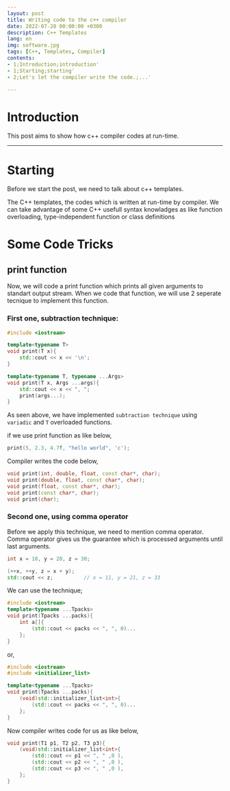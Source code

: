 ```yaml
---
layout: post
title: Writing code to the c++ compiler
date: 2022-07-28 00:00:00 +0300
description: C++ Templates
lang: en
img: software.jpg
tags: [C++, Templates, Compiler]
contents: 
- 1;Introduction;introduction'
- 1;Starting;starting'
- 2;Let's let the compiler write the code.;...'

---
```


# Introduction

This post aims to show how c++ compiler codes at run-time.

------------------------------------------------------------------------------

# Starting

Before we start the post, we need to talk about c++ templates. 

The C++ templates, the codes which is written at run-time by compiler. We can take advantage of some C++ usefull syntax knowladges as like function overloading, type-independent function or class definitions

# Some Code Tricks

## print function

Now, we will code a print function which prints all given arguments to standart output stream. When we code that function, we will use 2 seperate tecnique to implement this function.

### First one, subtraction technique:

```cpp
#include <iostream>

template<typename T>
void print(T x){
    std::cout << x << '\n';
}

template<typename T, typename ...Args>
void print(T x, Args ...args){
    std::cout << x << ", ";
    print(args...);
}
```

As seen above, we have implemented `subtraction technique` using `variadic` and `T` overloaded functions.

if we use print function as like below,

```cpp
print(5, 2.3, 4.7f, "hello world", 'c');
```

Compiler writes the code below,

```cpp
void print(int, double, float, const char*, char);
void print(double, float, const char*, char);
void print(float, const char*, char);
void print(const char*, char);
void print(char);
```

### Second one, using comma operator

Before we apply this technique, we need to mention comma operator. Comma operator gives us the guarantee which is processed arguments until last arguments.

```cpp
int x = 10, y = 20, z = 30;

(++x, ++y, z = x + y);
std::cout << z;          // x = 11, y = 21, z = 33
```

We can use the technique;

```cpp
#include <iostream>
template<typename ...Tpacks>
void print(Tpacks ...packs){
    int a[]{
        (std::cout << packs << ", ", 0)...
    };
}
```

or,

```cpp
#include <iostream>
#include <initializer_list>

template<typename ...Tpacks>
void print(Tpacks ...packs){
    (void)std::initializer_list<int>{
        (std::cout << packs << ", ", 0)...
    };
}
```

Now compiler writes code  for us as like below,

```cpp
void print(T1 p1, T2 p2, T3 p3){
    (void)std::initializer_list<int>{
        (std::cout << p1 << ", " ,0 ),
        (std::cout << p2 << ", " ,0 ),
        (std::cout << p3 << ", " ,0 ),
    };
}
```


